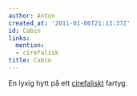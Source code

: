 ```yaml
---
author: Anton
created_at: '2011-01-06T21:13:37Z'
id: Cabin
links:
  mention:
  - cirefalisk
title: Cabin
---
```


En lyxig hytt på ett [cirefaliskt] fartyg.

  [cirefaliskt]: cirefalisk
